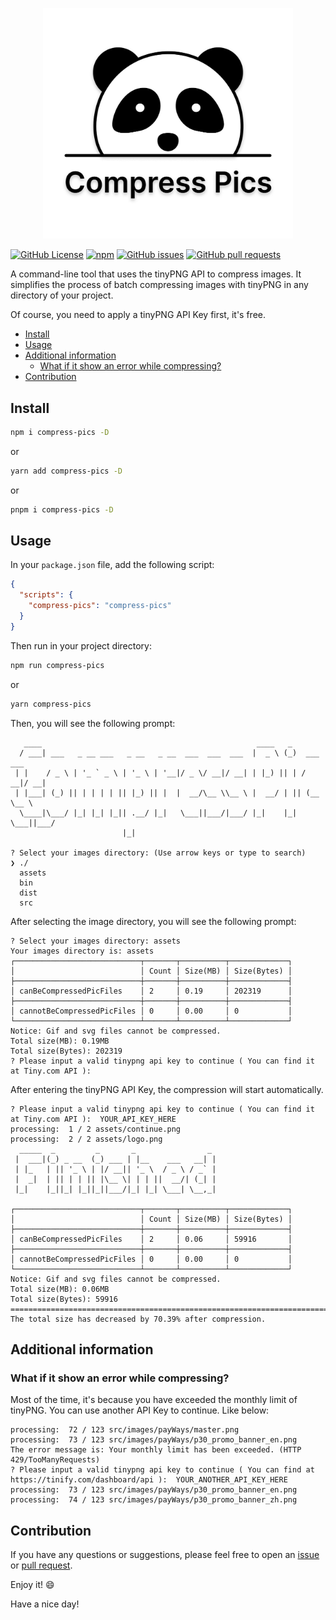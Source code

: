 <p align="center">
  <img src="./assets/logo.png" alt="Compress Pics Logo" width="400"/>
</p>

[![GitHub License](https://img.shields.io/github/license/gaohaoyang/compress-pics?color=blue)](https://github.com/Gaohaoyang/compress-pics/blob/main/LICENSE) [![npm](https://img.shields.io/npm/v/compress-pics)](https://www.npmjs.com/package/compress-pics) [![GitHub issues](https://img.shields.io/github/issues/gaohaoyang/compress-pics)](https://github.com/Gaohaoyang/compress-pics/issues) [![GitHub pull requests](https://img.shields.io/github/issues-pr/gaohaoyang/compress-pics)](https://github.com/Gaohaoyang/compress-pics/pulls)

A command-line tool that uses the tinyPNG API to compress images. It simplifies the process of batch compressing images with tinyPNG in any directory of your project.

Of course, you need to apply a tinyPNG API Key first, it's free.


<!-- @import "[TOC]" {cmd="toc" depthFrom=1 depthTo=6 orderedList=false} -->

<!-- code_chunk_output -->

- [Install](#install)
- [Usage](#usage)
- [Additional information](#additional-information)
  - [What if it show an error while compressing?](#what-if-it-show-an-error-while-compressing)
- [Contribution](#contribution)

<!-- /code_chunk_output -->



## Install

```bash
npm i compress-pics -D
```

or

```bash
yarn add compress-pics -D
```

or

```bash
pnpm i compress-pics -D
```

## Usage

In your `package.json` file, add the following script:

```json
{
  "scripts": {
    "compress-pics": "compress-pics"
  }
}
```

Then run in your project directory:

```bash
npm run compress-pics
```

or

```bash
yarn compress-pics
```

Then, you will see the following prompt:

```
   ____                                                ____   _
  / ___| ___   _ __ ___   _ __   _ __  ___  ___  ___  |  _ \ (_)  ___  ___
 | |    / _ \ | '_ ` _ \ | '_ \ | '__|/ _ \/ __|/ __| | |_) || | / __|/ __|
 | |___| (_) || | | | | || |_) || |  |  __/\__ \\__ \ |  __/ | || (__ \__ \
  \____|\___/ |_| |_| |_|| .__/ |_|   \___||___/|___/ |_|    |_| \___||___/
                         |_|

? Select your images directory: (Use arrow keys or type to search)
❯ ./
  assets
  bin
  dist
  src
```

After selecting the image directory, you will see the following prompt:

```
? Select your images directory: assets
Your images directory is: assets
┌────────────────────────────┬───────┬──────────┬─────────────┐
│                            │ Count │ Size(MB) │ Size(Bytes) │
├────────────────────────────┼───────┼──────────┼─────────────┤
│ canBeCompressedPicFiles    │ 2     │ 0.19     │ 202319      │
├────────────────────────────┼───────┼──────────┼─────────────┤
│ cannotBeCompressedPicFiles │ 0     │ 0.00     │ 0           │
└────────────────────────────┴───────┴──────────┴─────────────┘
Notice: Gif and svg files cannot be compressed.
Total size(MB): 0.19MB
Total size(Bytes): 202319
? Please input a valid tinypng api key to continue ( You can find it at Tiny.com API ):
```

After entering the tinyPNG API Key, the compression will start automatically.

```
? Please input a valid tinypng api key to continue ( You can find it at Tiny.com API ):  YOUR_API_KEY_HERE
processing:  1 / 2 assets/continue.png
processing:  2 / 2 assets/logo.png
  _____  _         _       _                _
 |  ___|(_) _ __  (_) ___ | |__    ___   __| |
 | |_   | || '_ \ | |/ __|| '_ \  / _ \ / _` |
 |  _|  | || | | || |\__ \| | | ||  __/| (_| |
 |_|    |_||_| |_||_||___/|_| |_| \___| \__,_|

┌────────────────────────────┬───────┬──────────┬─────────────┐
│                            │ Count │ Size(MB) │ Size(Bytes) │
├────────────────────────────┼───────┼──────────┼─────────────┤
│ canBeCompressedPicFiles    │ 2     │ 0.06     │ 59916       │
├────────────────────────────┼───────┼──────────┼─────────────┤
│ cannotBeCompressedPicFiles │ 0     │ 0.00     │ 0           │
└────────────────────────────┴───────┴──────────┴─────────────┘
Notice: Gif and svg files cannot be compressed.
Total size(MB): 0.06MB
Total size(Bytes): 59916
================================================================================
The total size has decreased by 70.39% after compression.
```

## Additional information

### What if it show an error while compressing?

Most of the time, it's because you have exceeded the monthly limit of tinyPNG. You can use another API Key to continue. Like below:

```
processing:  72 / 123 src/images/payWays/master.png
processing:  73 / 123 src/images/payWays/p30_promo_banner_en.png
The error message is: Your monthly limit has been exceeded. (HTTP 429/TooManyRequests)
? Please input a valid tinypng api key to continue ( You can find at https://tinify.com/dashboard/api ):  YOUR_ANOTHER_API_KEY_HERE
processing:  73 / 123 src/images/payWays/p30_promo_banner_en.png
processing:  74 / 123 src/images/payWays/p30_promo_banner_zh.png
```

## Contribution

If you have any questions or suggestions, please feel free to open an [issue](https://github.com/Gaohaoyang/compress-pics/issues) or [pull request](https://github.com/Gaohaoyang/compress-pics/pulls).

Enjoy it! :smile:

Have a nice day!
